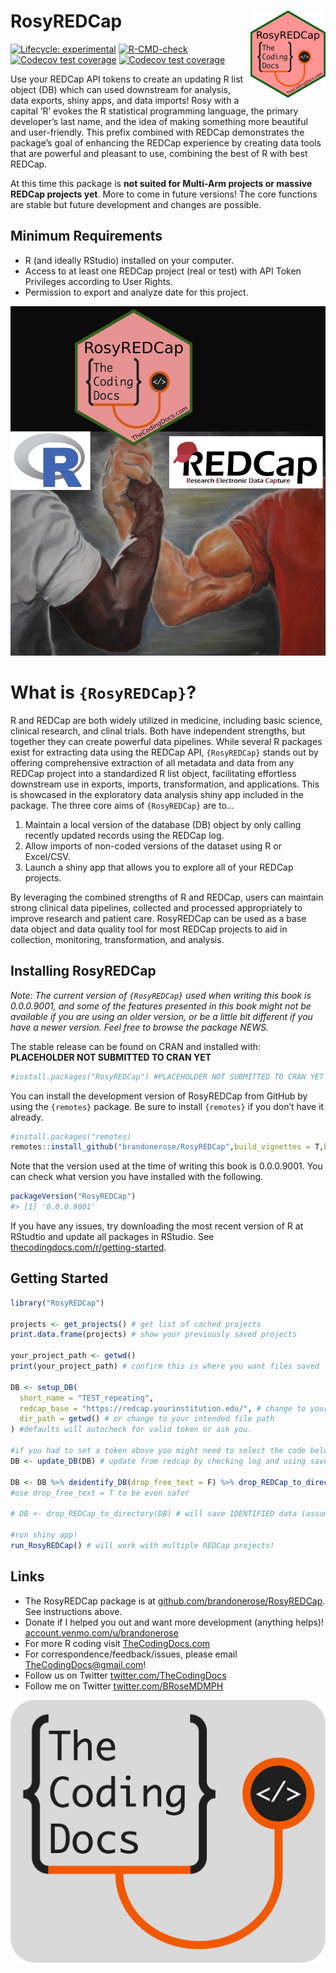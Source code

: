
<!-- README.md is generated from README.Rmd. Please edit that file -->

# RosyREDCap <img src="man/figures/logo.png" align="right" width="120"/>

<!-- badges: start -->

[![Lifecycle:
experimental](https://img.shields.io/badge/lifecycle-experimental-orange.svg)](https://lifecycle.r-lib.org/articles/stages.html#experimental)
[![R-CMD-check](https://github.com/brandonerose/RosyREDCap/actions/workflows/R-CMD-check.yaml/badge.svg)](https://github.com/brandonerose/RosyREDCap/actions/workflows/R-CMD-check.yaml)
[![Codecov test
coverage](https://codecov.io/gh/brandonerose/RosyREDCap/graph/badge.svg)](https://app.codecov.io/gh/brandonerose/RosyREDCap)
[![Codecov test
coverage](https://codecov.io/gh/thecodingdocs/RosyREDCap/graph/badge.svg)](https://app.codecov.io/gh/thecodingdocs/RosyREDCap)
<!-- badges: end -->

Use your REDCap API tokens to create an updating R list object (DB)
which can used downstream for analysis, data exports, shiny apps, and
data imports! Rosy with a capital ‘R’ evokes the R statistical
programming language, the primary developer’s last name, and the idea of
making something more beautiful and user-friendly. This prefix combined
with REDCap demonstrates the package’s goal of enhancing the REDCap
experience by creating data tools that are powerful and pleasant to use,
combining the best of R with best REDCap.

At this time this package is **not suited for Multi-Arm projects or
massive REDCap projects yet**. More to come in future versions! The core
functions are stable but future development and changes are possible.

## Minimum Requirements

- R (and ideally RStudio) installed on your computer.
- Access to at least one REDCap project (real or test) with API Token
  Privileges according to User Rights.
- Permission to export and analyze date for this project.

![](man/figures/cover.jpg)

# What is `{RosyREDCap}`?

R and REDCap are both widely utilized in medicine, including basic
science, clinical research, and clinal trials. Both have independent
strengths, but together they can create powerful data pipelines. While
several R packages exist for extracting data using the REDCap API,
`{RosyREDCap}` stands out by offering comprehensive extraction of all
metadata and data from any REDCap project into a standardized R list
object, facilitating effortless downstream use in exports, imports,
transformation, and applications. This is showcased in the exploratory
data analysis shiny app included in the package. The three core aims of
`{RosyREDCap}` are to…

1.  Maintain a local version of the database (DB) object by only calling
    recently updated records using the REDCap log.
2.  Allow imports of non-coded versions of the dataset using R or
    Excel/CSV.
3.  Launch a shiny app that allows you to explore all of your REDCap
    projects.

By leveraging the combined strengths of R and REDCap, users can maintain
strong clinical data pipelines, collected and processed appropriately to
improve research and patient care. RosyREDCap can be used as a base data
object and data quality tool for most REDCap projects to aid in
collection, monitoring, transformation, and analysis.

## Installing RosyREDCap

*Note: The current version of `{RosyREDCap}` used when writing this book
is 0.0.0.9001, and some of the features presented in this book might not
be available if you are using an older version, or be a little bit
different if you have a newer version. Feel free to browse the package
NEWS.*

The stable release can be found on CRAN and installed with:
**PLACEHOLDER NOT SUBMITTED TO CRAN YET**

``` r
#install.packages("RosyREDCap") #PLACEHOLDER NOT SUBMITTED TO CRAN YET
```

You can install the development version of RosyREDCap from GitHub by
using the `{remotes}` package. Be sure to install `{remotes}` if you
don’t have it already.

``` r
#install.packages("remotes)
remotes::install_github("brandonerose/RosyREDCap",build_vignettes = T,build_manual = T)
```

Note that the version used at the time of writing this book is
0.0.0.9001. You can check what version you have installed with the
following.

``` r
packageVersion("RosyREDCap")
#> [1] '0.0.0.9001'
```

If you have any issues, try downloading the most recent version of R at
RStudtio and update all packages in RStudio. See
[thecodingdocs.com/r/getting-started](https://www.thecodingdocs.com/r/getting-started "R Getting Started").

## Getting Started

``` r
library("RosyREDCap")

projects <- get_projects() # get list of cached projects
print.data.frame(projects) # show your previously saved projects

your_project_path <- getwd()
print(your_project_path) # confirm this is where you want files saved

DB <- setup_DB(
  short_name = "TEST_repeating",
  redcap_base = "https://redcap.yourinstitution.edu/", # change to your institutions link (stop at ".edu/")
  dir_path = getwd() # or change to your intended file path
) #defaults will autocheck for valid token or ask you.

#if you had to set a token above you might need to select the code below again for it to run
DB <- update_DB(DB) # update from redcap by checking log and using saved object 

DB <- DB %>% deidentify_DB(drop_free_text = F) %>% drop_REDCap_to_directory() # will save DEIDENTIFIED data (assuming this is set up properly on REDCap)
#use drop_free_text = T to be even safer

# DB <- drop_REDCap_to_directory(DB) # will save IDENTIFIED data (assuming this is set up properly on REDCap)

#run shiny app!
run_RosyREDCap() # will work with multiple REDCap projects!
```

## Links

- The RosyREDCap package is at
  [github.com/brandonerose/RosyREDCap](https://github.com/brandonerose/RosyREDCap "RosyREDCap R package").
  See instructions above.
- Donate if I helped you out and want more development (anything helps)!
  [account.venmo.com/u/brandonerose](https://account.venmo.com/u/brandonerose "Venmo Donation")
- For more R coding visit
  [TheCodingDocs.com](https://www.thecodingdocs.com/ "TheCodingDocs.com")
- For correspondence/feedback/issues, please email
  <TheCodingDocs@gmail.com>!
- Follow us on Twitter
  [twitter.com/TheCodingDocs](https://twitter.com/TheCodingDocs "TheCodingDocs Twitter")
- Follow me on Twitter
  [twitter.com/BRoseMDMPH](https://twitter.com/BRoseMDMPH "BRoseMDMPH Twitter")

[![TheCodingDocs.com](man/figures/TCD.png)](http://www.thecodingdocs.com)
